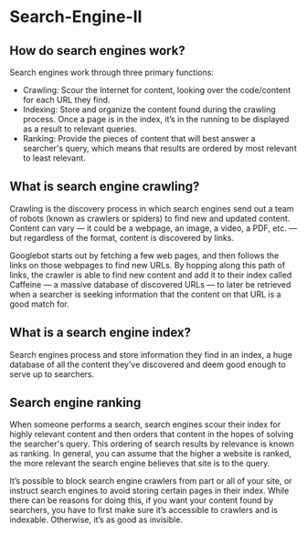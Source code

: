 # Search-Engine-II

## How do search engines work?

Search engines work through three primary functions:

- Crawling: Scour the Internet for content, looking over the code/content for each URL they find.
- Indexing: Store and organize the content found during the crawling process. Once a page is in the index, it’s in the running to be displayed as a result to relevant queries.
- Ranking: Provide the pieces of content that will best answer a searcher's query, which means that results are ordered by most relevant to least relevant.

## What is search engine crawling?

Crawling is the discovery process in which search engines send out a team of robots (known as crawlers or spiders) to find new and updated content. Content can vary — it could be a webpage, an image, a video, a PDF, etc. — but regardless of the format, content is discovered by links.

Googlebot starts out by fetching a few web pages, and then follows the links on those webpages to find new URLs. By hopping along this path of links, the crawler is able to find new content and add it to their index called Caffeine — a massive database of discovered URLs — to later be retrieved when a searcher is seeking information that the content on that URL is a good match for.


## What is a search engine index?
Search engines process and store information they find in an index, a huge database of all the content they’ve discovered and deem good enough to serve up to searchers.

## Search engine ranking
When someone performs a search, search engines scour their index for highly relevant content and then orders that content in the hopes of solving the searcher's query. This ordering of search results by relevance is known as ranking. In general, you can assume that the higher a website is ranked, the more relevant the search engine believes that site is to the query.

It’s possible to block search engine crawlers from part or all of your site, or instruct search engines to avoid storing certain pages in their index. While there can be reasons for doing this, if you want your content found by searchers, you have to first make sure it’s accessible to crawlers and is indexable. Otherwise, it’s as good as invisible.


